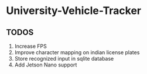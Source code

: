 # University-Vehicle-Tracker
## TODOS
1. Increase FPS
2. Improve character mapping on indian license plates
3. Store recognized input in sqlite database
4. Add Jetson Nano support
